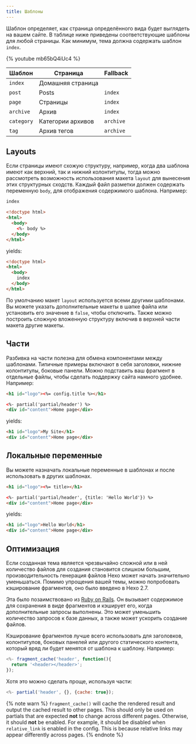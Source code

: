 ```yaml
---
title: Шаблоны
---
```


Шаблон определяет, как страница определённого вида будет выглядеть на вашем сайте. В таблице ниже приведены соответствующие шаблоны для любой страницы. Как минимум, тема должна содержать шаблон `index`.

{% youtube mb65bQ4iUc4 %}

| Шаблон     | Страница          | Fallback  |
| ---------- | ----------------- | --------- |
| `index`    | Домашняя страница |           |
| `post`     | Posts             | `index`   |
| `page`     | Страницы          | `index`   |
| `archive`  | Архив             | `index`   |
| `category` | Категории архивов | `archive` |
| `tag`      | Архив тегов       | `archive` |

## Layouts

Если страницы имеют схожую структуру, например, когда два шаблона имеют как верхний, так и нижний колонтитулы, тогда можно рассмотреть возможность использования макета `layout` для вынесения этих структурных сходств. Каждый файл разметки должен содержать переменную `body`, для отображения содержимого шаблона. Например:

```html index.ejs
index
```

```html layout.ejs
<!doctype html>
<html>
  <body>
    <%- body %>
  </body>
</html>
```

yields:

```html
<!doctype html>
<html>
  <body>
    index
  </body>
</html>
```

По умолчанию макет `layout` используется всеми другими шаблонами. Вы можете указать дополнительные макеты в шапке файла или установить его значение в `false`, чтобы отключить. Также можно построить сложную вложенную структуру включив в верхней части макета другие макеты.

## Части

Разбивка на части полезна для обмена компонентами между шаблонами. Типичные примеры включают в себя заголовки, нижние колонтитулы, боковые панели. Можно подставить ваш фрагмент в отдельные файлы, чтобы сделать поддержку сайта намного удобнее. Например:

```html partial/header.ejs
<h1 id="logo"><%= config.title %></h1>
```

```html index.ejs
<%- partial('partial/header') %>
<div id="content">Home page</div>
```

yields:

```html
<h1 id="logo">My Site</h1>
<div id="content">Home page</div>
```

## Локальные переменные

Вы можете назначать локальные переменные в шаблонах и после использовать в других шаблонах.

```html partial/header.ejs
<h1 id="logo"><%= title></h1>
```

```html index.ejs
<%- partial('partial/header', {title: 'Hello World'}) %>
<div id="content">Home page</div>
```

yields:

```html
<h1 id="logo">Hello World</h1>
<div id="content">Home page</div>
```

## Оптимизация

Если созданная тема является чрезвычайно сложной или в ней количество файлов для создания становится слишком большим, производительность генерация файлов Hexo может начать значительно уменьшаться. Помимо упрощения вашей темы, можно попробовать кэширование фрагментов, оно было введено в Hexo 2.7.

Эта было позаимствовано из [Ruby on Rails](http://guides.rubyonrails.org/caching_with_rails.html#fragment-caching). Он вызывает содержимое для сохранения в виде фрагментов и кэширует его, когда дополнительные запросы выполнены. Это может уменьшить количество запросов к базе данных, а также может ускорить создание файлов.

Кэширование фрагментов лучше всего использовать для заголовков, колонтитулов, боковых панелей или другого статического контента, который вряд ли будет менятся от шаблона к шаблону. Например:

```js
<%- fragment_cache('header', function(){
  return '<header></header>';
});
```

Хотя это можно сделать проще, используя части:

```js
<%- partial('header', {}, {cache: true});
```

{% note warn %}
`fragment_cache()` will cache the rendered result and output the cached result to other pages. This should only be used on partials that are expected **not** to change across different pages. Otherwise, it should **not** be enabled. For example, it should be disabled when `relative_link` is enabled in the config. This is because relative links may appear differently across pages.
{% endnote %}
